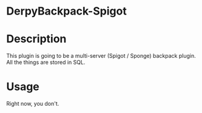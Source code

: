 # DerpyBackpack-Spigot

# Description

This plugin is going to be a multi-server (Spigot / Sponge) backpack plugin. All the things are stored in SQL.

# Usage

Right now, you don't.
